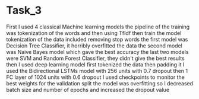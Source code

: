 # Task_3

First I used 4 classical Machine learning models
the pipeline of the training was tokenization of the words and then using TfIdf then train the model
tokenization of the data included removing stop words
the first model was Decision Tree Classifier, it horribly overfitted the data
the second model was Naive Bayes model which gave the best accuracy 
the last two models were SVM and Random Forest Classifier, they didn't give the best results 
then I used deep learning model 
first tokenized the data then padding it
I used the Bidirectional LSTMs model with 256 units with 0.7 dropout
then 1 FC layer of 1024 units with 0.6 dropout
I used checkpoints to monitor the best weights for the validation split
the model was overfitting so I decreased batch size and number of epochs and increased the dropout value

